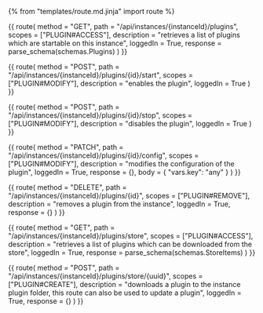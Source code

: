 {% from "templates/route.md.jinja" import route %}

{{ route(
  method = "GET",
  path = "/api/instances/{instanceId}/plugins",
  scopes = ["PLUGIN#ACCESS"],
  description = "retrieves a list of plugins which are startable on this instance",
  loggedIn = True,
  response = parse_schema(schemas.Plugins)
) }}

{{ route(
  method = "POST",
  path = "/api/instances/{instanceId}/plugins/{id}/start",
  scopes = ["PLUGIN#MODIFY"],
  description = "enables the plugin",
  loggedIn = True
) }}

{{ route(
  method = "POST",
  path = "/api/instances/{instanceId}/plugins/{id}/stop",
  scopes = ["PLUGIN#MODIFY"],
  description = "disables the plugin",
  loggedIn = True
) }}

{{ route(
  method = "PATCH",
  path = "/api/instances/{instanceId}/plugins/{id}/config",
  scopes = ["PLUGIN#MODIFY"],
  description = "modifies the configuration of the plugin",
  loggedIn = True,
  response = {},
  body = {
    "vars.key": "any"
  }
) }}

{{ route(
  method = "DELETE",
  path = "/api/instances/{instanceId}/plugins/{id}",
  scopes = ["PLUGIN#REMOVE"],
  description = "removes a plugin from the instance",
  loggedIn = True,
  response = {}
) }}

{{ route(
  method = "GET",
  path = "/api/instances/{instanceId}/plugins/store",
  scopes = ["PLUGIN#ACCESS"],
  description = "retrieves a list of plugins which can be downloaded from the store",
  loggedIn = True,
  response = parse_schema(schemas.StoreItems)
) }}

{{ route(
  method = "POST",
  path = "/api/instances/{instanceId}/plugins/store/{uuid}",
  scopes = ["PLUGIN#CREATE"],
  description = "downloads a plugin to the instance plugin folder, this route can also be used to update a plugin",
  loggedIn = True,
  response = {}
) }}